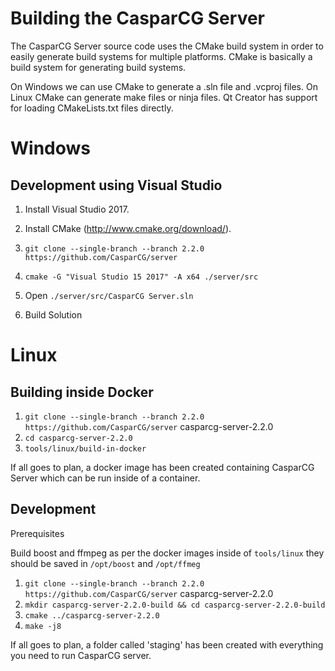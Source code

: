 Building the CasparCG Server
============================

The CasparCG Server source code uses the CMake build system in order to easily
generate build systems for multiple platforms. CMake is basically a build
system for generating build systems.

On Windows we can use CMake to generate a .sln file and .vcproj files. On
Linux CMake can generate make files or ninja files. Qt Creator has support for
loading CMakeLists.txt files directly.

Windows
=======

Development using Visual Studio
-------------------------------

1. Install Visual Studio 2017.

2. Install CMake (http://www.cmake.org/download/).

3. `git clone --single-branch --branch 2.2.0 https://github.com/CasparCG/server`

4. `cmake -G "Visual Studio 15 2017" -A x64 ./server/src`

5. Open `./server/src/CasparCG Server.sln`

6. Build Solution

Linux
=====

Building inside Docker
----------------------

1. `git clone --single-branch --branch 2.2.0 https://github.com/CasparCG/server` casparcg-server-2.2.0
2. `cd casparcg-server-2.2.0`
3. `tools/linux/build-in-docker`

If all goes to plan, a docker image has been created containing CasparCG Server which can be run inside of a container.

Development
-----------

Prerequisites

Build boost and ffmpeg as per the docker images inside of `tools/linux` they should be saved in `/opt/boost` and `/opt/ffmeg`
1. `git clone --single-branch --branch 2.2.0 https://github.com/CasparCG/server` casparcg-server-2.2.0
2. `mkdir casparcg-server-2.2.0-build && cd casparcg-server-2.2.0-build`
3. `cmake ../casparcg-server-2.2.0`
4. `make -j8`

If all goes to plan, a folder called 'staging' has been created with everything you need to run CasparCG server.

